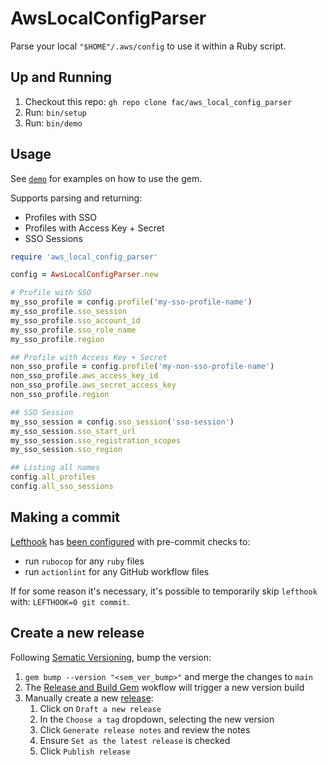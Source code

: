 # AwsLocalConfigParser

Parse your local `"$HOME"/.aws/config` to use it within a Ruby script.

## Up and Running
1. Checkout this repo: `gh repo clone fac/aws_local_config_parser`
1. Run: `bin/setup`
1. Run: `bin/demo`

## Usage
See [`demo`](./bin/demo) for examples on how to use the gem.

Supports parsing and returning:
- Profiles with SSO
- Profiles with Access Key + Secret
- SSO Sessions

``` ruby
require 'aws_local_config_parser'

config = AwsLocalConfigParser.new

# Profile with SSO
my_sso_profile = config.profile('my-sso-profile-name')
my_sso_profile.sso_session
my_sso_profile.sso_account_id
my_sso_profile.sso_role_name
my_sso_profile.region

## Profile with Access Key + Secret
non_sso_profile = config.profile('my-non-sso-profile-name')
non_sso_profile.aws_access_key_id
non_sso_profile.aws_secret_access_key
non_sso_profile.region

## SSO Session
my_sso_session = config.sso_session('sso-session')
my_sso_session.sso_start_url
my_sso_session.sso_registration_scopes
my_sso_session.sso_region

## Listing all names
config.all_profiles
config.all_sso_sessions
```

## Making a commit
[Lefthook](https://github.com/evilmartians/lefthook/) has [been configured](./lefthook.yml) with pre-commit checks to:
- run `rubocop` for any `ruby` files
- run `actionlint` for any GitHub workflow files

If for some reason it's necessary, it's possible to temporarily skip `lefthook` with: `LEFTHOOK=0 git commit`.

## Create a new release
Following [Sematic Versioning](https://semver.org/), bump the version:
1. `gem bump --version "<sem_ver_bump>"` and merge the changes to `main`
1. The [Release and Build Gem](https://github.com/fac/aws_local_config_parser/actions/workflows/release_gem.yml) wokflow will trigger a new version build
1. Manually create a new [release](https://github.com/fac/aws_local_config_parser/releases):
    1. Click on `Draft a new release`
    1. In the `Choose a tag` dropdown, selecting the new version
    1. Click `Generate release notes` and review the notes
    1. Ensure `Set as the latest release` is checked
    1. Click `Publish release`
